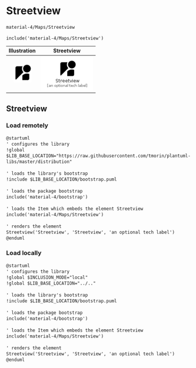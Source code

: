 # Streetview


```text
material-4/Maps/Streetview
```

```text
include('material-4/Maps/Streetview')
```



| Illustration | Streetview |
| :---: | :---: |
| ![illustration for Illustration](../../material-4/Maps/Streetview.png) | ![illustration for Streetview](../../material-4/Maps/Streetview.Local.png) |




## Streetview

### Load remotely
```plantuml
@startuml
' configures the library
!global $LIB_BASE_LOCATION="https://raw.githubusercontent.com/tmorin/plantuml-libs/master/distribution"

' loads the library's bootstrap
!include $LIB_BASE_LOCATION/bootstrap.puml

' loads the package bootstrap
include('material-4/bootstrap')

' loads the Item which embeds the element Streetview
include('material-4/Maps/Streetview')

' renders the element
Streetview('Streetview', 'Streetview', 'an optional tech label')
@enduml
```

### Load locally
```plantuml
@startuml
' configures the library
!global $INCLUSION_MODE="local"
!global $LIB_BASE_LOCATION="../.."

' loads the library's bootstrap
!include $LIB_BASE_LOCATION/bootstrap.puml

' loads the package bootstrap
include('material-4/bootstrap')

' loads the Item which embeds the element Streetview
include('material-4/Maps/Streetview')

' renders the element
Streetview('Streetview', 'Streetview', 'an optional tech label')
@enduml
```

